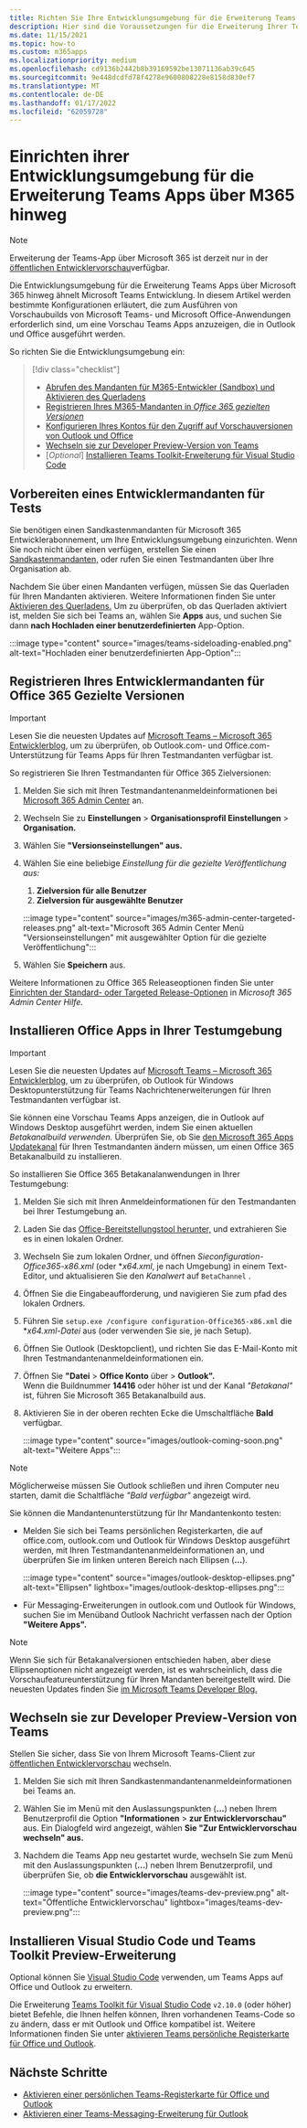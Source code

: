 ```yaml
---
title: Richten Sie Ihre Entwicklungsumgebung für die Erweiterung Teams Apps über Microsoft 365
description: Hier sind die Voraussetzungen für die Erweiterung Ihrer Teams-Apps über Microsoft 365
ms.date: 11/15/2021
ms.topic: how-to
ms.custom: m365apps
ms.localizationpriority: medium
ms.openlocfilehash: cd9136b2442b8b39169592be13071136ab39c645
ms.sourcegitcommit: 9e448dcdfd78f4278e9600808228e8158d830ef7
ms.translationtype: MT
ms.contentlocale: de-DE
ms.lasthandoff: 01/17/2022
ms.locfileid: "62059728"
---
```

# <a name="set-up-your-dev-environment-for-extending-teams-apps-across-m365"></a>Einrichten ihrer Entwicklungsumgebung für die Erweiterung Teams Apps über M365 hinweg

> [!NOTE]
> Erweiterung der Teams-App über Microsoft 365 ist derzeit nur in der [öffentlichen Entwicklervorschau](~/resources/dev-preview/developer-preview-intro.md)verfügbar.

Die Entwicklungsumgebung für die Erweiterung Teams Apps über Microsoft 365 hinweg ähnelt Microsoft Teams Entwicklung. In diesem Artikel werden bestimmte Konfigurationen erläutert, die zum Ausführen von Vorschaubuilds von Microsoft Teams- und Microsoft Office-Anwendungen erforderlich sind, um eine Vorschau Teams Apps anzuzeigen, die in Outlook und Office ausgeführt werden.

So richten Sie die Entwicklungsumgebung ein:

> [!div class="checklist"]
> * [Abrufen des Mandanten für M365-Entwickler (Sandbox) und Aktivieren des Querladens](#prepare-a-developer-tenant-for-testing)
> * [Registrieren Ihres M365-Mandanten in *Office 365 gezielten Versionen*](#enroll-your-developer-tenant-for-office-365-targeted-releases)
> * [Konfigurieren Ihres Kontos für den Zugriff auf Vorschauversionen von Outlook und Office](#install-office-apps-in-your-test-environment)
> * [Wechseln sie zur Developer Preview-Version von Teams](#switch-to-the-developer-preview-version-of-teams)
> * [*Optional*] [Installieren Teams Toolkit-Erweiterung für Visual Studio Code](#install-visual-studio-code-and-teams-toolkit-preview-extension)

## <a name="prepare-a-developer-tenant-for-testing"></a>Vorbereiten eines Entwicklermandanten für Tests

Sie benötigen einen Sandkastenmandanten für Microsoft 365 Entwicklerabonnement, um Ihre Entwicklungsumgebung einzurichten. Wenn Sie noch nicht über einen verfügen, erstellen Sie einen [Sandkastenmandanten,](/office/developer-program/microsoft-365-developer-program-get-started) oder rufen Sie einen Testmandanten über Ihre Organisation ab.

Nachdem Sie über einen Mandanten verfügen, müssen Sie das Querladen für Ihren Mandanten aktivieren. Weitere Informationen finden Sie unter [Aktivieren des Querladens.](/microsoftteams/platform/concepts/build-and-test/prepare-your-o365-tenant#enable-custom-teams-apps-and-turn-on-custom-app-uploading) Um zu überprüfen, ob das Querladen aktiviert ist, melden Sie sich bei Teams an, wählen Sie **Apps** aus, und suchen Sie dann **nach Hochladen einer benutzerdefinierten** App-Option.

:::image type="content" source="images/teams-sideloading-enabled.png" alt-text="Hochladen einer benutzerdefinierten App-Option":::

## <a name="enroll-your-developer-tenant-for-office-365-targeted-releases"></a>Registrieren Ihres Entwicklermandanten für Office 365 Gezielte Versionen

> [!IMPORTANT]
> Lesen Sie die neuesten Updates auf [Microsoft Teams – Microsoft 365 Entwicklerblog,](https://devblogs.microsoft.com/microsoft365dev/) um zu überprüfen, ob Outlook.com- und Office.com-Unterstützung für Teams Apps für Ihren Testmandanten verfügbar ist.

So registrieren Sie Ihren Testmandanten für Office 365 Zielversionen:

1. Melden Sie sich mit Ihren Testmandantenanmeldeinformationen bei [Microsoft 365 Admin Center](https://admin.microsoft.com) an.
1. Wechseln Sie zu **Einstellungen**  >  **Organisationsprofil Einstellungen**  >  **Organisation.**
1. Wählen Sie **"Versionseinstellungen" aus.**
1. Wählen Sie eine beliebige *Einstellung für die gezielte Veröffentlichung aus:*
    1. **Zielversion für alle Benutzer**
    1. **Zielversion für ausgewählte Benutzer**

    :::image type="content" source="images/m365-admin-center-targeted-releases.png" alt-text="Microsoft 365 Admin Center Menü &quot;Versionseinstellungen&quot; mit ausgewählter Option für die gezielte Veröffentlichung":::
    
1. Wählen Sie **Speichern** aus.

Weitere Informationen zu Office 365 Releaseoptionen finden Sie unter [Einrichten der Standard- oder Targeted Release-Optionen](/microsoft-365/admin/manage/release-options-in-office-365?view=o365-worldwide&preserve-view=true#targeted-release) in *Microsoft 365 Admin Center Hilfe.*

## <a name="install-office-apps-in-your-test-environment"></a>Installieren Office Apps in Ihrer Testumgebung

> [!IMPORTANT]
> Lesen Sie die neuesten Updates auf [Microsoft Teams – Microsoft 365 Entwicklerblog,](https://devblogs.microsoft.com/microsoft365dev/) um zu überprüfen, ob Outlook für Windows Desktopunterstützung für Teams Nachrichtenerweiterungen für Ihren Testmandanten verfügbar ist.

Sie können eine Vorschau Teams Apps anzeigen, die in Outlook auf Windows Desktop ausgeführt werden, indem Sie einen aktuellen *Betakanalbuild verwenden.* Überprüfen Sie, ob Sie [den Microsoft 365 Apps Updatekanal](/deployoffice/change-update-channels?WT.mc_id=M365-MVP-5002016) für Ihren Testmandanten ändern müssen, um einen Office 365 Betakanalbuild zu installieren.

So installieren Sie Office 365 Betakanalanwendungen in Ihrer Testumgebung:

1. Melden Sie sich mit Ihren Anmeldeinformationen für den Testmandanten bei Ihrer Testumgebung an.
1. Laden Sie das [Office-Bereitstellungstool herunter,](https://www.microsoft.com/download/details.aspx?id=49117) und extrahieren Sie es in einen lokalen Ordner.
1. Wechseln Sie zum lokalen Ordner, und öffnen *Sieconfiguration-Office365-x86.xml* (oder **x64.xml*, je nach Umgebung) in einem Text-Editor, und aktualisieren Sie den *Kanalwert* auf `BetaChannel` .
1. Öffnen Sie die Eingabeaufforderung, und navigieren Sie zum pfad des lokalen Ordners.
1. Führen Sie `setup.exe /configure configuration-Office365-x86.xml` die **x64.xml-Datei* aus (oder verwenden Sie sie, je nach Setup).
1. Öffnen Sie Outlook (Desktopclient), und richten Sie das E-Mail-Konto mit Ihren Testmandantenanmeldeinformationen ein.
1. Öffnen Sie **"Datei**  >  **Office Konto** über  >  **Outlook".**  
   Wenn die Buildnummer **14416** oder höher ist und der Kanal *"Betakanal"* ist, führen Sie Microsoft 365 Betakanalbuild aus.
1. Aktivieren Sie in der oberen rechten Ecke die Umschaltfläche **Bald** verfügbar.
    
    :::image type="content" source="images/outlook-coming-soon.png" alt-text="Weitere Apps":::

> [!NOTE]
> Möglicherweise müssen Sie Outlook schließen und ihren Computer neu starten, damit die Schaltfläche *"Bald verfügbar"* angezeigt wird.

Sie können die Mandantenunterstützung für Ihr Mandantenkonto testen:

* Melden Sie sich bei Teams persönlichen Registerkarten, die auf office.com, outlook.com und Outlook für Windows Desktop ausgeführt werden, mit Ihren Testmandantenanmeldeinformationen an, und überprüfen Sie im linken unteren Bereich nach Ellipsen (**...**).

    :::image type="content" source="images/outlook-desktop-ellipses.png" alt-text="Ellipsen" lightbox="images/outlook-desktop-ellipses.png":::

* Für Messaging-Erweiterungen in outlook.com und Outlook für Windows, suchen Sie im Menüband Outlook Nachricht verfassen nach der Option **"Weitere Apps".**

> [!NOTE]
> Wenn Sie sich für Betakanalversionen entschieden haben, aber diese Ellipsenoptionen nicht angezeigt werden, ist es wahrscheinlich, dass die Vorschaufeatureunterstützung für Ihren Mandanten bereitgestellt wird. Die neuesten Updates finden Sie [im Microsoft Teams Developer Blog.](https://devblogs.microsoft.com/microsoft365dev/)

## <a name="switch-to-the-developer-preview-version-of-teams"></a>Wechseln sie zur Developer Preview-Version von Teams

Stellen Sie sicher, dass Sie von Ihrem Microsoft Teams-Client zur [öffentlichen Entwicklervorschau](../resources/dev-preview/developer-preview-intro.md) wechseln.

1. Melden Sie sich mit Ihren Sandkastenmandantenanmeldeinformationen bei Teams an.
1. Wählen Sie im Menü mit den Auslassungspunkten (**...**) neben Ihrem Benutzerprofil die Option **"Informationen**  >  **zur Entwicklervorschau"** aus. Ein Dialogfeld wird angezeigt, wählen **Sie "Zur Entwicklervorschau wechseln" aus.**
1. Nachdem die Teams App neu gestartet wurde, wechseln Sie zum Menü mit den Auslassungspunkten (**...**) neben Ihrem Benutzerprofil, und überprüfen Sie, ob **die Entwicklervorschau** ausgewählt ist.

    :::image type="content" source="images/teams-dev-preview.png" alt-text="Öffentliche Entwicklervorschau" lightbox="images/teams-dev-preview.png":::

## <a name="install-visual-studio-code-and-teams-toolkit-preview-extension"></a>Installieren Visual Studio Code und Teams Toolkit Preview-Erweiterung

Optional können Sie [Visual Studio Code](https://code.visualstudio.com/) verwenden, um Teams Apps auf Office und Outlook zu erweitern.

Die Erweiterung [Teams Toolkit für Visual Studio Code](https://aka.ms/teams-toolkit) `v2.10.0` (oder höher) bietet Befehle, die Ihnen helfen können, Ihren vorhandenen Teams-Code so zu ändern, dass er mit Outlook und Office kompatibel ist. Weitere Informationen finden Sie unter [aktivieren Teams persönliche Registerkarte für Office und Outlook](extend-m365-teams-personal-tab.md).

## <a name="next-steps"></a>Nächste Schritte

- [Aktivieren einer persönlichen Teams-Registerkarte für Office und Outlook](extend-m365-teams-personal-tab.md)
- [Aktivieren einer Teams-Messaging-Erweiterung für Outlook](extend-m365-teams-message-extension.md)